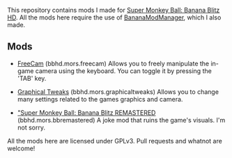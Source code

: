 This repository contains mods I made for [Super Monkey Ball: Banana Blitz HD](https://store.steampowered.com/app/1061730/Super_Monkey_Ball_Banana_Blitz_HD/). All the mods here require the use of [BananaModManager](https://github.com/MorsGames/BananaModManager), which I also made.

## Mods

- [FreeCam]() (bbhd.mors.freecam)
  Allows you to freely manipulate the in-game camera using the keyboard. You can toggle it by pressing the 'TAB' key.

- [Graphical Tweaks]() (bbhd.mors.graphicaltweaks)
  Allows you to change many settings related to the games graphics and camera.

- ["Super Monkey Ball: Banana Blitz REMASTERED]() (bbhd.mors.bbremastered)
  A joke mod that ruins the game's visuals. I'm not sorry.

All the mods here are licensed under GPLv3. Pull requests and whatnot are welcome!